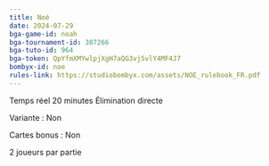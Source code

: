 ```yaml
---
title: Noé
date: 2024-07-29
bga-game-id: noah
bga-tournament-id: 307266
bga-tuto-id: 964
bga-token: QpYfmXMYwlpjXgH7aQG3vjSvlY4MF4J7
bombyx-id: noe
rules-link: https://studiobombyx.com/assets/NOE_rulebook_FR.pdf
---
```


Temps réel 20 minutes Élimination directe

Variante : Non

Cartes bonus : Non

2 joueurs par partie